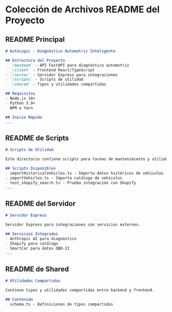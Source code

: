 
# Colección de Archivos README del Proyecto

## README Principal
```markdown
# AutoLogic - Diagnóstico Automotriz Inteligente

## Estructura del Proyecto
- `/backend` - API FastAPI para diagnóstico automotriz
- `/client` - Frontend React/TypeScript
- `/server` - Servidor Express para integraciones
- `/scripts` - Scripts de utilidad
- `/shared` - Tipos y utilidades compartidas

## Requisitos
- Node.js 18+
- Python 3.9+
- NPM o Yarn

## Inicio Rápido
...
```

## README de Scripts
```markdown
# Scripts de Utilidad

Este directorio contiene scripts para tareas de mantenimiento y utilidad.

## Scripts Disponibles
- importHistoricalVehicles.ts - Importa datos históricos de vehículos
- importVehicles.ts - Importa catálogo de vehículos
- test_shopify_search.ts - Prueba integración con Shopify
...
```

## README del Servidor
```markdown
# Servidor Express

Servidor Express para integraciones con servicios externos.

## Servicios Integrados
- Anthropic AI para diagnóstico
- Shopify para catálogo
- SmartCar para datos OBD-II
...
```

## README de Shared
```markdown
# Utilidades Compartidas

Contiene tipos y utilidades compartidas entre backend y frontend.

## Contenido
- schema.ts - Definiciones de tipos compartidos
```
